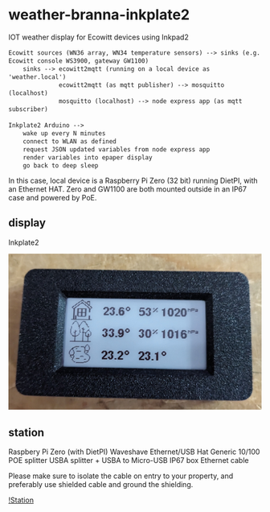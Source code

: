 
# weather-branna-inkplate2

IOT weather display for Ecowitt devices using Inkpad2

    Ecowitt sources (WN36 array, WN34 temperature sensors) --> sinks (e.g. Ecowitt console WS3900, gateway GW1100)
        sinks --> ecowitt2mqtt (running on a local device as 'weather.local')
                  ecowitt2mqtt (as mqtt publisher) --> mosquitto (localhost)
                  mosquitto (localhost) --> node express app (as mqtt subscriber)

    Inkplate2 Arduino -->
        wake up every N minutes
        connect to WLAN as defined
        request JSON updated variables from node express app
        render variables into epaper display
        go back to deep sleep

In this case, local device is a Raspberry Pi Zero (32 bit) running DietPI, with an Ethernet HAT. Zero and GW1100
are both mounted outside in an IP67 case and powered by PoE.

## display

Inkplate2

![Display](images/display.jpg)

## station

Raspbery Pi Zero (with DietPI)
Waveshave Ethernet/USB Hat
Generic 10/100 POE splitter
USBA splitter + USBA to Micro-USB
IP67 box
Ethernet cable

Please make sure to isolate the cable on entry to your property, and preferably use shielded cable and ground the shielding.

[!Station](images/station.jpg)

